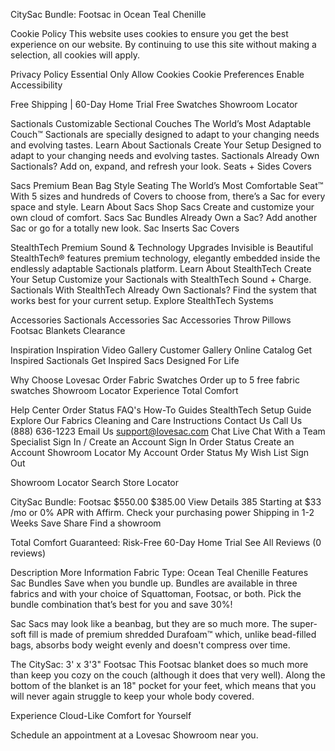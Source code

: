 CitySac Bundle: Footsac in Ocean Teal Chenille

Cookie Policy
This website uses cookies to ensure you get the best experience on our website. By continuing to use this site without making a selection, all cookies will apply.

Privacy Policy
Essential Only
Allow Cookies
Cookie Preferences
Enable Accessibility

Free Shipping | 60-Day Home Trial
Free Swatches
Showroom Locator

Sactionals
Customizable Sectional Couches
The World’s Most Adaptable Couch™
Sactionals are specially designed to adapt to your changing needs and evolving tastes.
Learn About Sactionals
Create Your Setup
Designed to adapt to your changing needs and evolving tastes.
Sactionals Already Own Sactionals?
Add on, expand, and refresh your look.
Seats + Sides
Covers

Sacs
Premium Bean Bag Style Seating
The World’s Most Comfortable Seat™
With 5 sizes and hundreds of Covers to choose from, there’s a Sac for every space and style.
Learn About Sacs
Shop Sacs
Create and customize your own cloud of comfort.
Sacs
Sac Bundles
Already Own a Sac?
Add another Sac or go for a totally new look.
Sac Inserts
Sac Covers

StealthTech
Premium Sound & Technology Upgrades
Invisible is Beautiful
StealthTech® features premium technology, elegantly embedded inside the endlessly adaptable Sactionals platform.
Learn About StealthTech
Create Your Setup
Customize your Sactionals with StealthTech Sound + Charge.
Sactionals With StealthTech
Already Own Sactionals?
Find the system that works best for your current setup.
Explore StealthTech Systems

Accessories
Sactionals Accessories
Sac Accessories
Throw Pillows
Footsac Blankets
Clearance

Inspiration
Inspiration Video Gallery
Customer Gallery
Online Catalog
Get Inspired
Sactionals
Get Inspired
Sacs
Designed For Life

Why Choose Lovesac
Order Fabric Swatches
Order up to 5 free fabric swatches
Showroom Locator
Experience Total Comfort

Help Center
Order Status
FAQ's
How-To Guides
StealthTech Setup Guide
Explore Our Fabrics
Cleaning and Care Instructions
Contact Us
Call Us (888) 636-1223
Email Us support@lovesac.com
Chat
Live Chat With a Team Specialist
Sign In / Create an Account
Sign In
Order Status
Create an Account
Showroom Locator
My Account
Order Status
My Wish List
Sign Out

Showroom Locator
Search Store Locator

CitySac Bundle: Footsac
$550.00 $385.00
View Details
385
Starting at $33 /mo or 0% APR with Affirm. Check your purchasing power
Shipping in 1-2 Weeks
Save
Share
Find a showroom

Total Comfort Guaranteed: Risk-Free 60-Day Home Trial
See All Reviews (0 reviews)

Description
More Information
Fabric Type: Ocean Teal Chenille
Features
Sac Bundles
Save when you bundle up. Bundles are available in three fabrics and with your choice of Squattoman, Footsac, or both. Pick the bundle combination that’s best for you and save 30%!

Sac
Sacs may look like a beanbag, but they are so much more. The super-soft fill is made of premium shredded Durafoam™ which, unlike bead-filled bags, absorbs body weight evenly and doesn't compress over time.

The CitySac: 3' x 3'3"
Footsac
This Footsac blanket does so much more than keep you cozy on the couch (although it does that very well). Along the bottom of the blanket is an 18" pocket for your feet, which means that you will never again struggle to keep your whole body covered.

Experience Cloud-Like Comfort for Yourself

Schedule an appointment at a Lovesac Showroom near you.